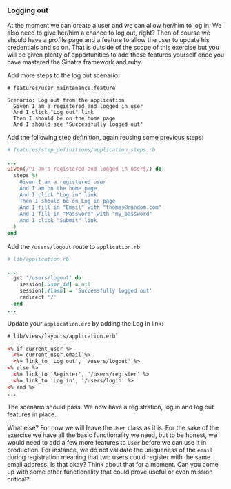 ### Logging out

At the moment we can create a user and we can allow her/him to log in. We also need to give her/him a chance to log out, right? Then of course we should have a profile page and a feature to allow the user to update his credentials and so on. That is outside of the scope of this exercise but you will be given plenty of opportunities to add these features yourself once you have mastered the Sinatra framework and ruby.

Add more steps to the log out scenario:

```gherkin
# features/user_maintenance.feature

Scenario: Log out from the application
  Given I am a registered and logged in user
  And I click "Log out" link
  Then I should be on the home page
  And I should see "Successfully logged out"
```


Add the following step definition, again reusing some previous steps:

```ruby
# features/step_definitions/application_steps.rb

...
Given(/^I am a registered and logged in user$/) do
  steps %(
    Given I am a registered user
    And I am on the home page
    And I click "Log in" link
    Then I should be on Log in page
    And I fill in "Email" with "thomas@random.com"
    And I fill in "Password" with "my_password"
    And I click "Submit" link
  )
end
```

Add the `/users/logout` route to `application.rb`

```ruby
# lib/application.rb

...
  get '/users/logout' do
    session[:user_id] = nil
    session[:flash] = 'Successfully logged out'
    redirect '/'
  end
...
```

Update your `application.erb` by adding the Log in link:

```html
# lib/views/layouts/application.erb`

<% if current_user %>
  <%= current_user.email %>
  <%= link_to 'Log out', '/users/logout' %>
<% else %>
  <%= link_to 'Register', '/users/register' %>
  <%= link_to 'Log in', '/users/login' %>
<% end %>
...
```

The scenario should pass. We now have a registration, log in and log out features in place.

What else? For now we will leave the `User` class as it is. For the sake of the exercise we have all the basic functionality we need,
but to be honest, we would need to add a few more features to `User` before we can use it in production. For instance, we do not validate the uniqueness of the `email` during registration
 meaning that two users could register with the same email address. Is that okay? Think about that for a moment. Can you come up with some other functionality that could prove useful or even mission critical?




